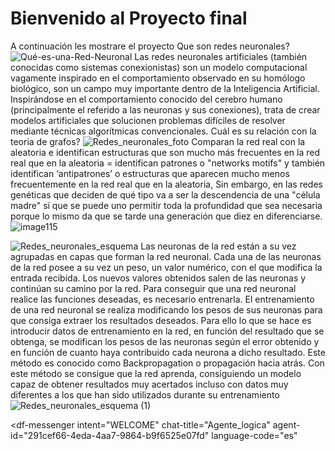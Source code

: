 # Bienvenido al Proyecto final
A continuación les mostrare el proyecto
Que son redes neuronales?
![Qué-es-una-Red-Neuronal](https://user-images.githubusercontent.com/75430148/102151304-91360e00-3e40-11eb-96a7-a550a707fb83.png)
Las redes neuronales artificiales (también conocidas como sistemas conexionistas) son un modelo computacional vagamente inspirado en el comportamiento observado en su homólogo biológico, son un campo muy importante dentro de la Inteligencia Artificial. Inspirándose en el comportamiento conocido del cerebro humano (principalmente el referido a las neuronas y sus conexiones), trata de crear modelos artificiales que solucionen problemas difíciles de resolver mediante técnicas algorítmicas convencionales. 
Cuál es su relación con la teoria de grafos?
![Redes_neuronales_foto](https://user-images.githubusercontent.com/75430148/102152121-5d5be800-3e42-11eb-8e13-67221c0aec16.jpg)
Comparan la red real con la aleatoria e identifican estructuras que son mucho más frecuentes en la red real que en la aleatoria = identifican patrones o "networks motifs" y también identifican ‘antipatrones’ o estructuras que aparecen mucho menos frecuentemente en la red real que en la aleatoria, Sin embargo, en las redes genéticas que deciden de qué tipo va a ser la descendencia de una "célula madre" sí que se puede uno permitir toda la profundidad que sea necesaria porque lo mismo da que se tarde una generación que diez en diferenciarse.
![image115](https://user-images.githubusercontent.com/75430148/102151787-9e073180-3e41-11eb-91cb-5a562dca8398.jpg)

![Redes_neuronales_esquema](https://user-images.githubusercontent.com/75430148/102151875-d575de00-3e41-11eb-947a-f850292d9bf8.png)
Las neuronas de la red están a su vez agrupadas en capas que forman la red neuronal. Cada una de las neuronas de la red posee a su vez un peso, un valor numérico, con el que modifica la entrada recibida. Los nuevos valores obtenidos salen de las neuronas y continúan su camino por la red.
Para conseguir que una red neuronal realice las funciones deseadas, es necesario entrenarla. El entrenamiento de una red neuronal se realiza modificando los pesos de sus neuronas para que consiga extraer los resultados deseados. Para ello lo que se hace es introducir datos de entrenamiento en la red, en función del resultado que se obtenga, se modifican los pesos de las neuronas según el error obtenido y en función de cuanto haya contribuido cada neurona a dicho resultado. Este método es conocido como Backpropagation o propagación hacia atrás. Con este método se consigue que la red aprenda, consiguiendo un modelo capaz de obtener resultados muy acertados incluso con datos muy diferentes a los que han sido utilizados durante su entrenamiento
![Redes_neuronales_esquema (1)](https://user-images.githubusercontent.com/75430148/102152018-2259b480-3e42-11eb-9268-691f77d8e696.png)
<script src="https://www.gstatic.com/dialogflow-console/fast/messenger/bootstrap.js?v=1"></script>
<df-messenger
  intent="WELCOME"
  chat-title="Agente_logica"
  agent-id="291cef66-4eda-4aa7-9864-b9f6525e07fd"
  language-code="es"
></df-messenger>
